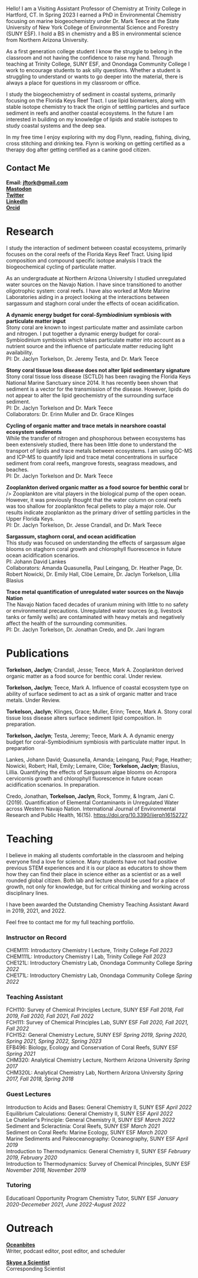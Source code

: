 
Hello! I am a Visiting Assistant Professor of Chemistry at Trinity College in Hartford, CT. In Spring 2023 I earned a PhD in Environmental Chemistry focusing on marine biogeochemistry under Dr. Mark Teece at the State University of New York College of Environmental Science and Forestry (SUNY ESF). I hold a BS in chemistry and a BS in environmental science from Northern Arizona University.

As a first generation college student I know the struggle to belong in the classroom and not having the confidence to raise my hand. Through teaching at Trinity College, SUNY ESF, and Onondaga Community College I work to encourage students to ask silly questions. Whether a student is struggling to understand or wants to go deeper into the material, there is always a place for questions in my classroom or office.

I study the biogeochemistry of sediment in coastal systems, primarily focusing on the Florida Keys Reef Tract. I use lipid biomarkers, along with stable isotope chemistry to track the origin of settling particles and surface sediment in reefs and another coastal ecosystems. In the future I am interested in building on my knowledge of lipids and stable isotopes to study coastal systems and the deep sea.

In my free time I enjoy exploring with my dog Flynn, reading, fishing, diving, cross stitching and drinking tea. Flynn is working on getting certified as a therapy dog after getting certified as a canine good citizen.

## Contact Me
**Email: jftork@gmail.com** <br />
**[Mastodon](https://ecoevo.social/@DesertAndReef)** <br />
**[Twitter](https://twitter.com/DesertAndReef)** <br />
**[LinkedIn](https://www.linkedin.com/in/jaclyn-torkelson-930a3aa5/)** <br />
**[Orcid](https://orcid.org/my-orcid?orcid=0000-0001-6740-4059)**

# Research
I study the interaction of sediment between coastal ecosystems, primarily focuses on the coral reefs of the Florida Keys Reef Tract. Using lipid composition and compound specific isotope analysis I track the biogeochemical cycling of particulate matter. 

As an undergraduate at Northern Arizona University I studied unregulated water sources on the Navajo Nation. I have since transitioned to another oligotrophic system: coral reefs. I have also worked at Mote Marine Laboratories aiding in a project looking at the interactions between sargassum and staghorn coral under the effects of ocean acidification.

**A dynamic energy budget for coral-_Symbiodinium_ symbiosis with particulate matter input** <br />
Stony coral are known to ingest particulate matter and assimilate carbon and nitrogen. I put together a dynamic energy budget for coral-Symbiodinium symbiosis which takes particulate matter into account as a nutrient source and the influence of particulate matter reducing light availability. <br />
PI: Dr. Jaclyn Torkelson, Dr. Jeremy Testa, and Dr. Mark Teece

**Stony coral tissue loss disease does not alter lipid sedimentary signature** <br />
Stony coral tissue loss disease (SCTLD) has been ravaging the Florida Keys National Marine Sanctuary since 2014. It has recently been shown that sediment is a vector for the transmission of the disease. However, lipids do not appear to alter the lipid geochemistry of the surrounding surface sediment. <br />
PI: Dr. Jaclyn Torkelson and Dr. Mark Teece <br />
Collaborators: Dr. Erinn Muller and Dr. Grace Klinges

**Cycling of organic matter and trace metals in nearshore coastal ecosystem sediments** <br />
While the transfer of nitrogen and phosphorous between ecosystems has been extensively studied, there has been little done to understand the transport of lipids and trace metals between ecosystems. I am using GC-MS and ICP-MS to quantify lipid and trace metal concentrations in surface sediment from coral reefs, mangrove forests, seagrass meadows, and beaches. <br />
PI: Dr. Jaclyn Torkelson and Dr. Mark Teece

**Zooplankton derived organic matter as a food source for benthic coral** br />
Zooplankton are vital players in the biological pump of the open ocean. However, it was previously thought that the water column on coral reefs was too shallow for zooplankton fecal pellets to play a major role. Our results indicate zooplankton as the primary driver of settling particles in the Upper Florida Keys. <br />
PI: Dr. Jaclyn Torkelson, Dr. Jesse Crandall, and Dr. Mark Teece

**Sargassum, staghorn coral, and ocean acidification** <br />
This study was focused on understanding the effects of sargassum algae blooms on staghorn coral growth and chlorophyll fluorescence in future ocean acidification scenarios. <br />
PI: Johann David Lankes <br />
Collaborators: Amanda Quasunella, Paul Leingang, Dr. Heather Page, Dr. Robert Nowicki, Dr. Emily Hall, Clöe Lemaire, Dr. Jaclyn Torkelson, Lillia Blasius <br />

**Trace metal quantification of unregulated water sources on the Navajo Nation** <br />
The Navajo Nation faced decades of uranium mining with little to no safety or environmental precautions. Unregulated water sources (e.g. livestock tanks or family wells) are contaminated with heavy metals and negatively affect the health of the surrounding communities. <br />
PI: Dr. Jaclyn Torkelson, Dr. Jonathan Credo, and Dr. Jani Ingram

# Publications
**Torkelson, Jaclyn**; Crandall, Jesse; Teece, Mark A. Zooplankton derived organic matter as a food source for benthic coral. Under review.

**Torkelson, Jaclyn**; Teece, Mark A. Influence of coastal ecosystem type on ability of surface sediment to act as a sink of organic matter and trace metals. Under Review. 

**Torkelson, Jaclyn**; Klinges, Grace; Muller, Erinn; Teece, Mark A. Stony coral tissue loss disease alters surface sediment lipid composition. In preparation.

**Torkelson, Jaclyn**; Testa, Jeremy; Teece, Mark A. A dynamic energy budget for coral-Symbiodinium symbiosis with particulate matter input. In preparation

Lankes, Johann David; Quasunella, Amanda; Leingang, Paul; Page, Heather; Nowicki, Robert; Hall, Emily; Lemaire, Clöe; **Torkelson, Jaclyn**; Blasius, Lillia. Quantifying the effects of Sargassum algae blooms on Acropora cervicornis growth and chlorophyll fluorescence in future ocean acidification scenarios. In preparation.

Credo, Jonathan, **Torkelson, Jaclyn**, Rock, Tommy, & Ingram, Jani C. (2019). Quantification of Elemental Contaminants in Unregulated Water across Western Navajo Nation. International Journal of Environmental Research and Public Health, 16(15). https://doi.org/10.3390/ijerph16152727

# Teaching
I believe in making all students comfortable in the classroom and helping everyone find a love for science. Many students have not had positive previous STEM experiences and it is our place as educators to show them how they can find their place in science either as a scientist or as a well rounded global citizen. Both lab and lecture should be used for a place of growth, not only for knowledge, but for critical thinking and working across disciplinary lines.

I have been awarded the Outstanding Chemistry Teaching Assistant Award in 2019, 2021, and 2022.

​Feel free to contact me for my full teaching portfolio.

### Instructor on Record
CHEM111: Introductory Chemistry I Lecture, Trinity College _Fall 2023_ <br />
CHEM111L: Introductory Chemistry I Lab, Trinity College _Fall 2023_ <br /> 
CHE121L: Introductory Chemistry Lab, Onondaga Community College _Spring 2022_ <br />
CHE171L: Introductory Chemistry Lab, Onondaga Community College _Spring 2022_ <br />

### Teaching Assistant
FCH110: Survey of Chemical Principles Lecture, SUNY ESF _Fall 2018, Fall 2019, Fall 2020, Fall 2021, Fall 2022_ <br />
FCH111: Survey of Chemical Principles Lab, SUNY ESF _Fall 2020, Fall 2021, Fall 2022_ <br />
FCH152: General Chemistry Lecture, SUNY ESF _Spring 2019, Spring 2020, Spring 2021, Spring 2022, Spring 2023_ <br />
EFB496: Biology, Ecology and Conservation of Coral Reefs, SUNY ESF _Spring 2021_ <br />
CHM320: Analytical Chemistry Lecture, Northern Arizona University _Spring 2017_ <br />
CHM320L: Analytical Chemistry Lab, Northern Arizona University _Spring 2017, Fall 2018, Spring 2018_ <br />

### Guest Lectures
Introduction to Acids and Bases: General Chemistry II, SUNY ESF _April 2022_ <br />
Equilibrium Calculations: General Chemistry II, SUNY ESF _April 2022_ <br />
Le Chatelier's Principle: General Chemistry II, SUNY ESF _March 2022_ <br />
Sediment and Scleractinia: Coral Reefs, SUNY ESF _March 2021_ <br />
Sediment on Coral Reefs: Marine Ecology, SUNY ESF _March 2020_ <br />
Marine Sediments and Paleoceanography: Oceanography, SUNY ESF _April 2019_ <br />
Introduction to Thermodynamics: General Chemistry II, SUNY ESF _February 2019, February 2020_ <br />
Introduction to Thermodynamics: Survey of Chemical Principles, SUNY ESF _November 2018, November 2019_ <br />

### Tutoring
Educatioanl Opportunity Program Chemistry Tutor, SUNY ESF _January 2020-Decemeber 2021, June 2022-August 2022_

# Outreach
**[Oceanbites](oceanbites.org)** <br />
Writer, podcast editor, post editor, and scheduler

**[Skype a Scientist](https://www.skypeascientist.com/)** <br />
Corresponding Scientist
